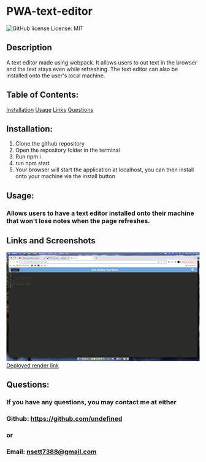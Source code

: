 # PWA-text-editor 
  ![GitHub license](https://img.shields.io/github/license/Naereen/StrapDown.js.svg)
  License: MIT 

## Description
A text editor made using webpack. It allows users to out text in the browser and the text stays even while refreshing. The text editor can also be installed onto the user's local machine.

## Table of Contents:
  [Installation](#installation)
  [Usage](#usage)
  [Links](#links-and-screenshots)
  [Questions](#questions)

  ## Installation:
  1) Clone the github repository 
  2) Open the repository folder in the terminal 
  3) Run npm i 
  4) run npm start 
  5) Your browser will start the application at localhost, you can then install onto your machine via the install button

  ## Usage:
  ### Allows users to have a text editor installed onto their machine that won't lose notes when the page refreshes.

  ## Links and Screenshots
  ![PWA Textr Editor](./assets/Screenshot%202024-03-06%20at%208.21.43%20PM%20(2).jpeg)
  [Deployed render link](https://pwa-text-editor-pz6p.onrender.com/)

  ## Questions:
  ### If you have any questions, you may contact me at either
  ### Github: https://github.com/undefined
  ### or
  ### Email: nsett7388@gmail.com
